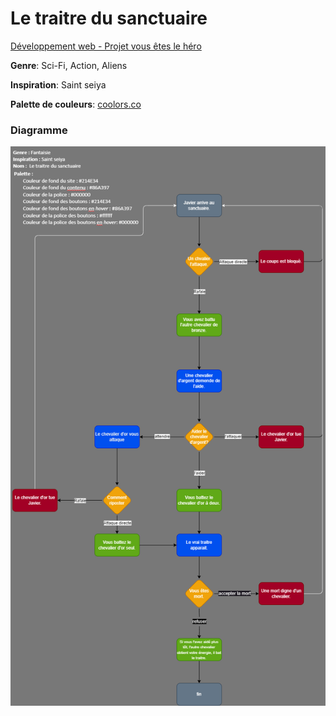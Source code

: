 # Le traitre du sanctuaire

[Développement web - Projet vous êtes le héro](index.html)

**Genre**: Sci-Fi, Action, Aliens

**Inspiration**: Saint seiya

**Palette de couleurs**: [coolors.co](https://coolors.co/000000-ffffff-214e34-86a397)

### Diagramme
![diagramme](assets/drawio/schema.png)
